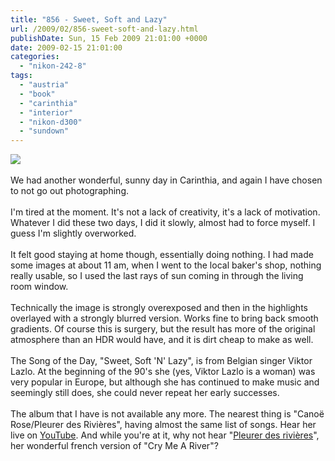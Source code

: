 ```yaml
---
title: "856 - Sweet, Soft and Lazy"
url: /2009/02/856-sweet-soft-and-lazy.html
publishDate: Sun, 15 Feb 2009 21:01:00 +0000
date: 2009-02-15 21:01:00
categories: 
  - "nikon-242-8"
tags: 
  - "austria"
  - "book"
  - "carinthia"
  - "interior"
  - "nikon-d300"
  - "sundown"
---
```

<a href="https://d25zfm9zpd7gm5.cloudfront.net/1200x1200/2009/20090215_165406_ps.jpg" target="_blank"><img src="https://d25zfm9zpd7gm5.cloudfront.net/0600x0600/2009/20090215_165406_ps.jpg"/></a><br/><br/>We had another wonderful, sunny day in Carinthia, and again I have chosen to not go out photographing. <br/><br/>I'm tired at the moment. It's not a lack of creativity, it's a lack of motivation. Whatever I did these two days, I did it slowly, almost had to force myself. I guess I'm slightly overworked. <br/><br/>It felt good staying at home though, essentially doing nothing. I had made some images at about 11 am, when I went to the local baker's shop, nothing really usable, so I used the last rays of sun coming in through the living room window. <br/><br/>Technically the image is strongly overexposed and then in the highlights overlayed with a strongly blurred version. Works fine to bring back smooth gradients. Of course this is surgery, but the result has more of the original atmosphere than an HDR would have, and it is dirt cheap to make as well.<br/><br/> The Song of the Day, "Sweet, Soft 'N' Lazy", is from Belgian singer Viktor Lazlo. At the beginning of the 90's she (yes, Viktor Lazlo is a woman) was very popular in Europe, but although she has continued to make music and seemingly still does, she could never repeat her early successes. <br/><br/>The album that I have is not available any more. The nearest thing is "Canoë Rose/Pleurer des Rivières", having almost the same list of songs. Hear her live on <a href="http://www.youtube.com/watch?v=qNoUE5wEww8" target="_blank">YouTube</a>. And while you're at it, why not hear "<a href="http://www.youtube.com/watch?v=0bR60Y-t0v8&feature=related" target="_blank">Pleurer des rivières</a>", her wonderful french version of "Cry Me A River"?
